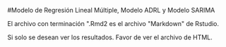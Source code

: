 #Modelo de Regresión Lineal Múltiple, Modelo ADRL y Modelo SARIMA

El archivo con terminación ".Rmd2 es el archivo "Markdown" de Rstudio.

Si solo se desean ver los resultados. Favor de ver el archivo de HTML.
